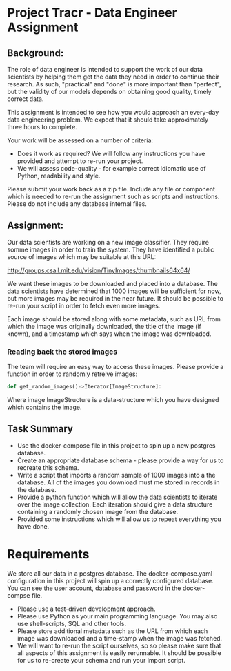 # Project Tracr - Data Engineer Assignment

## Background:

The role of data engineer is intended to support the work of our data scientists by helping them get the data they need in order to continue their research. As such, "practical" and "done" is more important than "perfect", but the validity of our models depends on obtaining good quality, timely correct data. 

This assignment is intended to see how you would approach an every-day data engineering problem. We expect that it should take approximately three hours to complete. 

Your work will be assessed on a number of criteria:
* Does it work as required? We will follow any instructions you have provided and attempt to re-run your project.
* We will assess code-quality - for example correct idiomatic use of Python, readability and style.

Please submit your work back as a zip file. Include any file or component which is needed to re-run the assignment such as scripts and instructions. Please do not include any database internal files.

## Assignment:

Our data scientists are working on a new image classifier. They require somme images in order to train the system. They have identified a public source of images which may be suitable at this URL:

http://groups.csail.mit.edu/vision/TinyImages/thumbnails64x64/

We want these images to be downloaded and placed into a database. The data scientists have determined that 1000 images will be sufficient for now, but more images may be required in the near future. It should be possible to re-run your script in order to fetch even more images.

Each image should be stored along with some metadata, such as URL from which the image was originally downloaded, the title of the image (if known), and a timestamp which says when the image was downloaded.

### Reading back the stored images

The team will require an easy way to access these images. Please provide a function in order to randomly retreive images:

```python
def get_random_images()->Iterator[ImageStructure]:    
```

Where image ImageStructure is a data-structure which you have designed which contains the image. 

## Task Summary

 - Use the docker-compose file in this project to spin up a new postgres database.
 - Create an appropriate database schema - please provide a way for us to recreate this schema.
 - Write a script that imports a random sample of 1000 images into a the database. All of the images you download must me stored in records in the database.
 - Provide a python function which will allow the data scientists to iterate over the image collection. Each iteration should give a data structure containing a randomly chosen image from the database.
 - Provided some instructions which will allow us to repeat everything you have done.

# Requirements

We store all our data in a postgres database. The docker-compose.yaml configuration in this project will spin up a correctly configured database. You can see the user account, database and password in the docker-compse file.

 - Please use a test-driven development approach.
 - Please use Python as your main programming language. You may also use shell-scripts, SQL and other tools. 
 - Please store additional metadata such as the URL from which each image was downloaded and a time-stamp when the image was fetched.
 - We will want to re-run the script ourselves, so so please make sure that all aspects of this assignment is easily rerunnable. It should be possible for us to re-create your schema and run your import script.



